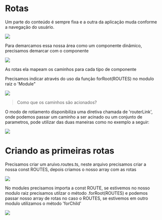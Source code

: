 # Rotas 

Um parte do conteúdo é sempre fixa e a outra da aplicação muda conforme a navegação  do usuário.

<img src="https://i.ibb.co/pZW839M/35-rotas-01.jpg">

Para demarcamos essa nossa área como um componente dinâmico, precisamos demarcar com o componente 

<router-outlet></router-outlet>

<img src="https://i.ibb.co/1dLj42V/35-rotas-02.jpg">

As rotas ela mapeam os caminhos para cada tipo de componente

Precisamos indicar através do uso da função forRoot(ROUTES) no modulo raiz o 'Module"

<img src="https://i.ibb.co/k0yxZfy/35-rotas-03.jpg">

> Como que os caminhos são acionados? 

O modo de rotiamento disponibiliza uma diretiva chamada de 'routerLink', onde podemos passar um caminho a ser acinado ou um conjunto de parametros, pode utilizar das duas maneiras como no exemplo a seguir: 

<img src="https://i.ibb.co/5KrFd3T/35-rotas-04.jpg">


# Criando as primeiras rotas

Precisamos criar um aruivo.routes.ts, neste arquivo precisamos criar a nossa const ROUTES, depois criamos o nosso array com as rotas

<img src="https://i.ibb.co/RpXpRTt/36-rotas-004.png">

No modules precisamos importa a const ROUTE, se estivemos no nosso modulo raiz precisamos utilzar 
o método .forRoot(ROUTES) e podemos passar nosso array de rotas no caso o ROUTES, se estivemos em outro modulo utilizamos o método 'forChild'

<img src="https://i.ibb.co/HFMqF8q/36-rotas-005.png">
